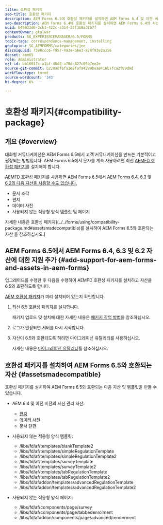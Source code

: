 ```yaml
---
title: 호환성 패키지
seo-title: 호환성 패키지
description: AEM Forms 6.5에 호환성 패키지를 설치하면 AEM Forms 6.4 및 이전 버전의 서신 관리 자산과 더 이상 사용되지 않는 적응형 양식 템플릿 및 페이지를 사용할 수 있습니다
seo-description: AEM Forms 6.4에 호환성 패키지를 설치하면 AEM Forms 6.4의 서신 관리 자산 및 더 이상 사용되지 않는 적응형 양식 템플릿 및 페이지를 사용할 수 있습니다
uuid: b49633d6-2cb3-422c-a314-25f3b8a37b7f
contentOwner: gtalwar
products: SG_EXPERIENCEMANAGER/6.5/FORMS
topic-tags: correspondence-management, installing
geptopics: SG_AEMFORMS/categories/jee
discoiquuid: 73e8ccc6-f857-493e-b6e3-878f93e2a356
docset: aem65
role: Administrator
exl-id: bb16017c-a1bf-40d8-a78d-827c05b7ee2e
source-git-commit: b220adf6fa3e9faf94389b9a9416b7fca2f89d9d
workflow-type: tm+mt
source-wordcount: '343'
ht-degree: 6%

---
```


# 호환성 패키지{#compatibility-package}

## 개요 {#overview}

대화형 커뮤니케이션은 AEM Forms 6.5에서 고객 커뮤니케이션을 만드는 기본적이고 권장되는 방법입니다. AEM Forms 6.5에서 문자를 계속 사용하려면 최신 [AEMFD 호환성 패키지](https://helpx.adobe.com/kr/aem-forms/kb/aem-forms-releases.html)를 설치해야 합니다.

AEMFD 호환성 패키지를 사용하면 AEM Forms 6.5에서 [AEM Forms 6.4, 6.3 및 6.2의 다음 자산을 사용할 수도 있습니다.](../../forms/using/compatibility-package.md#add-support-for-aem-forms-and-assets-in-aem-forms)

* 문서 조각
* 편지
* 데이터 사전
* 사용되지 않는 적응형 양식 템플릿 및 페이지

자세한 내용은 호환성 패키지](../../forms/using/compatibility-package.md#assetsmadecompatible)를 설치하여 AEM Forms 6.5와 호환되는 자산 을 참조하십시오.[

## AEM Forms 6.5에서 AEM Forms 6.4, 6.3 및 6.2 자산에 대한 지원 추가 {#add-support-for-aem-forms-and-assets-in-aem-forms}

업그레이드를 수행한 후 다음을 수행하여 AEMFD 호환성 패키지를 설치하고 자산을 6.5와 호환하도록 합니다.

[AEM 호환성 패키지](https://helpx.adobe.com/aem-forms/kb/aem-forms-releases.html)가 미리 설치되어 있는지 확인합니다.

1. 최신 6.5 [호환성 패키지](https://helpx.adobe.com/aem-forms/kb/aem-forms-releases.html)를 설치합니다.

   패키지 업로드 및 설치에 대한 자세한 내용은 [패키지 작업 방법](/help/sites-administering/package-manager.md)을 참조하십시오.

1. 로그가 안정되면 서버를 다시 시작합니다.
1. 자산이 6.5와 호환되도록 하려면 마이그레이션 유틸리티를 사용하십시오.

   자세한 내용은 [마이그레이션 유틸리티](../../forms/using/migration-utility.md)를 참조하십시오.

## 호환성 패키지를 설치하여 AEM Forms 6.5와 호환되는 자산 {#assetsmadecompatible}

호환성 패키지를 설치하여 AEM Forms 6.5와 호환되는 다음 자산 및 템플릿을 만들 수 있습니다.

* AEM 6.4 및 이전 버전의 서신 관리 자산:

   * [편지](../../forms/using/create-letter.md)
   * [데이터 사전](/help/forms/using/data-dictionary.md)
   * 문서 단편

* 사용되지 않는 적응형 양식 템플릿:

   * /libs/fd/af/templates/blankTemplate2
   * /libs/fd/af/templates/simpleRegulationTemplate
   * /libs/fd/af/templates/simpleRegulationTemplate2
   * /libs/fd/af/templates/surveyTemplate
   * /libs/fd/af/templates/surveyTemplate2
   * /libs/fd/af/templates/tabRegulationTemplate
   * /libs/fd/af/templates/tabRegulationTemplate2
   * /libs/fd/afaddon/templates/advancedRegulationTemplate
   * /libs/fd/afaddon/templates/advancedRegulationTemplate2

* 사용되지 않는 적응형 양식 페이지:

   * /libs/fd/af/components/page/survey
   * /libs/fd/af/components/page/tabbedenrolment
   * /libs/fd/afaddon/components/page/advanced/renderment
